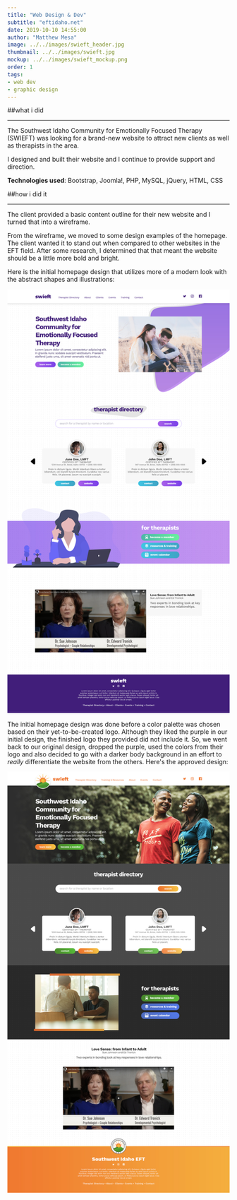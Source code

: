 ```yaml
---
title: "Web Design & Dev"
subtitle: "eftidaho.net"
date: 2019-10-10 14:55:00
author: "Matthew Mesa"
image: ../../images/swieft_header.jpg
thumbnail: ../../images/swieft.jpg
mockup: ../../images/swieft_mockup.png
order: 1
tags:
- web dev
- graphic design
---
```


##what i did
                                
***

The Southwest Idaho Community for Emotionally Focused Therapy (SWIEFT) was looking for a brand-new website to attract new clients as well as therapists in the area.

I designed and built their website and I continue to provide support and direction.

**Technologies used**: Bootstrap, Joomla!, PHP, MySQL, jQuery, HTML, CSS

##how i did it

***

The client provided a basic content outline for their new website and I turned that into a wireframe.

From the wireframe, we moved to some design examples of the homepage. The client wanted it to stand out when compared to other websites in the EFT field. After some research, I determined that that meant the website should be a little more bold and bright.

Here is the initial homepage design that utilizes more of a modern look with the abstract shapes and illustrations:

![Initial homepage deisgn for eftidaho.net](../../images/SWIEFT-homepage-mockup-v1-r0.jpg "Initial homepage design")

The initial homepage design was done before a color palette was chosen based on their yet-to-be-created logo. Although they liked the purple in our initial design, the finished logo they provided did not include it. So, we went back to our original design, dropped the purple, used the colors from their logo and also decided to go with a darker body background in an effort to *really* differentiate the website from the others. Here's the approved design:

![The approved homepage deisgn for eftidaho.net](../../images/SWIEFT-homepage-mockup-v2-r1.jpg "The approved homepage design")
